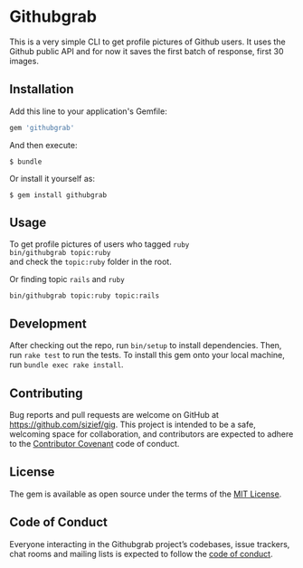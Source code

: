 # Githubgrab

This is a very simple CLI to get profile pictures of Github users. It uses the Github public API and for now it saves the first batch of response, first 30 images.  

  
## Installation
 
Add this line to your application's Gemfile:

```ruby
gem 'githubgrab'
```

And then execute:

    $ bundle

Or install it yourself as:

    $ gem install githubgrab

## Usage
 To get profile pictures of users who tagged `ruby`  
`bin/githubgrab topic:ruby`  
and check the `topic:ruby` folder in the root.


Or finding topic `rails` and `ruby`

`bin/githubgrab topic:ruby topic:rails`



## Development

After checking out the repo, run `bin/setup` to install dependencies. Then, run `rake test` to run the tests. 
To install this gem onto your local machine, run `bundle exec rake install`.


## Contributing

Bug reports and pull requests are welcome on GitHub at https://github.com/sizief/gig. This project is intended to be a safe, welcoming space for collaboration, and contributors are expected to adhere to the [Contributor Covenant](http://contributor-covenant.org) code of conduct.

## License

The gem is available as open source under the terms of the [MIT License](https://opensource.org/licenses/MIT).

## Code of Conduct

Everyone interacting in the Githubgrab project’s codebases, issue trackers, chat rooms and mailing lists is expected to follow the [code of conduct](https://github.com/sizief//blob/master/CODE_OF_CONDUCT.md).
